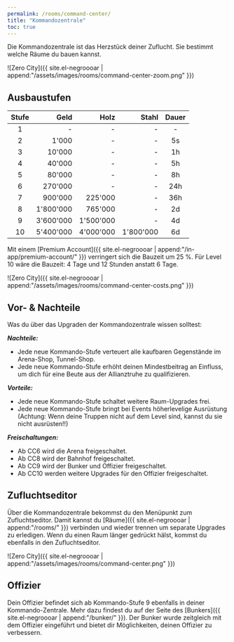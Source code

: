 ```yaml
---
permalink: /rooms/command-center/
title: "Kommandozentrale"
toc: true
---
```


Die Kommandozentrale ist das Herzstück deiner Zuflucht. Sie bestimmt welche Räume du bauen kannst.

![Zero City]({{ site.el-negroooar | append:"/assets/images/rooms/command-center-zoom.png" }})


## Ausbaustufen

| Stufe |      Geld |      Holz |     Stahl | Dauer |
|:-----:| ---------:| ---------:| ---------:|:-----:|
|   1   |         - |         - |         - |   -   |
|   2   |     1'000 |         - |         - |  5s   |
|   3   |    10'000 |         - |         - |  1h   |
|   4   |    40'000 |         - |         - |  5h   |
|   5   |    80'000 |         - |         - |  8h   |
|   6   |   270'000 |         - |         - |  24h  |
|   7   |   900'000 |   225'000 |         - |  36h  |
|   8   | 1'800'000 |   765'000 |         - |  2d   |
|   9   | 3'600'000 | 1'500'000 |         - |  4d   |
|  10   | 5'400'000 | 4'000'000 | 1'800'000 |  6d   |

Mit einem [Premium Account]({{ site.el-negroooar | append:"/in-app/premium-account/" }}) verringert sich die Bauzeit um 25 %.
Für Level 10 wäre die Bauzeit: 4 Tage und 12 Stunden anstatt 6 Tage.

![Zero City]({{ site.el-negroooar | append:"/assets/images/rooms/command-center-costs.png" }})


## Vor- & Nachteile
Was du über das Upgraden der Kommandozentrale wissen solltest:

***Nachteile:***

* Jede neue Kommando-Stufe verteuert alle kaufbaren Gegenstände im Arena-Shop, Tunnel-Shop.
* Jede neue Kommando-Stufe erhöht deinen Mindestbeitrag an Einfluss, um dich für eine Beute aus der Allianztruhe zu qualifizieren.

***Vorteile:***

* Jede neue Kommando-Stufe schaltet weitere Raum-Upgrades frei.
* Jede neue Kommando-Stufe bringt bei Events höherlevelige Ausrüstung (Achtung: Wenn deine Truppen nicht auf dem Level sind, kannst du sie nicht ausrüsten!!)

***Freischaltungen:***

* Ab CC6 wird die Arena freigeschaltet.
* Ab CC8 wird der Bahnhof freigeschaltet.
* Ab CC9 wird der Bunker und Offizier freigeschaltet.
* Ab CC10 werden weitere Upgrades für den Offizier freigeschaltet.


## Zufluchtseditor

Über die Kommandozentrale bekommst du den Menüpunkt zum Zufluchtseditor. Damit kannst du [Räume]({{ site.el-negroooar | append:"/rooms/" }}) verbinden und wieder trennen um separate Upgrades zu erledigen. Wenn du einen Raum länger gedrückt hälst, kommst du ebenfalls in den Zufluchtseditor.

![Zero City]({{ site.el-negroooar | append:"/assets/images/rooms/command-center.png" }})

## Offizier

Dein Offizier befindet sich ab Kommando-Stufe 9 ebenfalls in deiner Kommando-Zentrale.
Mehr dazu findest du auf der Seite des [Bunkers]({{ site.el-negroooar | append:"/bunker/" }}). Der Bunker wurde zeitgleich mit dem Offizier eingeführt und bietet dir Möglichkeiten, deinen Offizier zu verbessern.